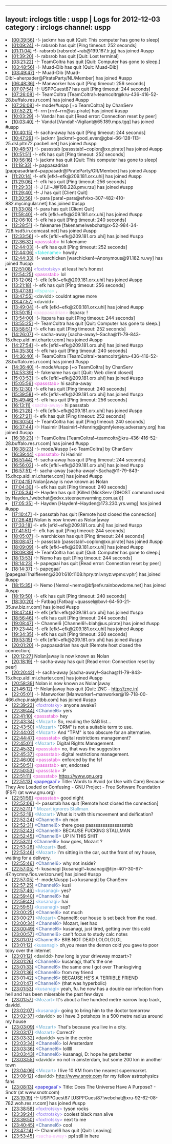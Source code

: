 
---
layout: irclogs
title : uspp | Logs for 2012-12-03
category : irclogs
channel: uspp
---
<li class="logitem"><a href="#00:39:56" name="00:39:56" class="time">[00:39:56]</a> -!- <span class="quit">jackmr</span> has quit [Quit: This computer has gone to sleep] </li>
<li class="logitem"><a href="#01:09:24" name="01:09:24" class="time">[01:09:24]</a> -!- <span class="quit">rabsrob</span> has quit [Ping timeout: 252 seconds] </li>
<li class="logitem"><a href="#01:11:04" name="01:11:04" class="time">[01:11:04]</a> -!- <span class="join">rabsrob</span> [rabsrob!~rab@199.167.tr.jg] has joined #uspp </li>
<li class="logitem"><a href="#01:39:20" name="01:39:20" class="time">[01:39:20]</a> -!- <span class="quit">rabsrob</span> has quit [Quit: Lost terminal] </li>
<li class="logitem"><a href="#03:21:22" name="03:21:22" class="time">[03:21:22]</a> -!- <span class="quit">TeamColtra</span> has quit [Quit: Computer has gone to sleep.] </li>
<li class="logitem"><a href="#03:48:56" name="03:48:56" class="time">[03:48:56]</a> -!- <span class="quit">Muad-Dib</span> has quit [Quit: Muad-Dib] </li>
<li class="logitem"><a href="#03:49:47" name="03:49:47" class="time">[03:49:47]</a> -!- <span class="join">Muad-Dib</span> [Muad-Dib!~aherpader@PirateParty/NL/Member] has joined #uspp </li>
<li class="logitem"><a href="#06:48:36" name="06:48:36" class="time">[06:48:36]</a> -!- <span class="quit">Manworker</span> has quit [Ping timeout: 256 seconds] </li>
<li class="logitem"><a href="#07:07:54" name="07:07:54" class="time">[07:07:54]</a> -!- <span class="quit">USPPGuest87</span> has quit [Ping timeout: 244 seconds] </li>
<li class="logitem"><a href="#07:26:08" name="07:26:08" class="time">[07:26:08]</a> -!- <span class="join">TeamColtra</span> [TeamColtra!~teamcoltr@kru-436-416-52-28.buffalo.res.rr.com] has joined #uspp </li>
<li class="logitem"><a href="#07:26:08" name="07:26:08" class="time">[07:26:08]</a> -!- mode/<span class="mode">#uspp</span> [+o TeamColtra] by ChanServ </li>
<li class="logitem"><a href="#07:52:21" name="07:52:21" class="time">[07:52:21]</a> -!- <span class="join">rrn</span> [rrn!~rrn@us.pirate] has joined #uspp </li>
<li class="logitem"><a href="#10:03:29" name="10:03:29" class="time">[10:03:29]</a> -!- <span class="quit">Vandal</span> has quit [Read error: Connection reset by peer] </li>
<li class="logitem"><a href="#10:03:40" name="10:03:40" class="time">[10:03:40]</a> -!- <span class="join">Vandal</span> [Vandal!~Vigilant@65.189.mps.tgq] has joined #uspp </li>
<li class="logitem"><a href="#10:40:15" name="10:40:15" class="time">[10:40:15]</a> -!- <span class="quit">sacha-away</span> has quit [Ping timeout: 244 seconds] </li>
<li class="logitem"><a href="#10:47:29" name="10:47:29" class="time">[10:47:29]</a> -!- <span class="join">jackmr</span> [jackmr!~good_even@gbai-66-128-113-25.dsl.pltn72.pacbell.net] has joined #uspp </li>
<li class="logitem"><a href="#10:48:57" name="10:48:57" class="time">[10:48:57]</a> -!- <span class="join">passstab</span> [passstab!~coplon@xx.pirate] has joined #uspp </li>
<li class="logitem"><a href="#10:51:51" name="10:51:51" class="time">[10:51:51]</a> -!- <span class="quit">efk</span> has quit [Ping timeout: 252 seconds] </li>
<li class="logitem"><a href="#10:56:16" name="10:56:16" class="time">[10:56:16]</a> -!- <span class="quit">jackmr</span> has quit [Quit: This computer has gone to sleep] </li>
<li class="logitem"><a href="#11:18:33" name="11:18:33" class="time">[11:18:33]</a> -!- <span class="join">pappasadrian</span> [pappasadrian!~pappasadr@PirateParty/GR/Member] has joined #uspp </li>
<li class="logitem"><a href="#11:20:14" name="11:20:14" class="time">[11:20:14]</a> -!- <span class="join">efk</span> [efk!~efk@209.181.orx.uhi] has joined #uspp </li>
<li class="logitem"><a href="#11:29:06" name="11:29:06" class="time">[11:29:06]</a> -!- <span class="quit">efk</span> has quit [Ping timeout: 256 seconds] </li>
<li class="logitem"><a href="#11:29:33" name="11:29:33" class="time">[11:29:33]</a> -!- <span class="join">J</span> [J!~J@198.228.pmv.rzu] has joined #uspp </li>
<li class="logitem"><a href="#11:29:40" name="11:29:40" class="time">[11:29:40]</a> -!- <span class="quit">J</span> has quit [Client Quit] </li>
<li class="logitem"><a href="#11:30:56" name="11:30:56" class="time">[11:30:56]</a> -!- <span class="join">para</span> [para!~para@efvixo-307-482-410-882.mycingular.net] has joined #uspp </li>
<li class="logitem"><a href="#11:33:08" name="11:33:08" class="time">[11:33:08]</a> -!- <span class="quit">para</span> has quit [Client Quit] </li>
<li class="logitem"><a href="#11:58:40" name="11:58:40" class="time">[11:58:40]</a> -!- <span class="join">efk</span> [efk!~efk@209.181.orx.uhi] has joined #uspp </li>
<li class="logitem"><a href="#12:06:10" name="12:06:10" class="time">[12:06:10]</a> -!- <span class="quit">efk</span> has quit [Ping timeout: 240 seconds] </li>
<li class="logitem"><a href="#12:28:51" name="12:28:51" class="time">[12:28:51]</a> -!- <span class="join">fakename</span> [fakename!webchat@x-52-984-34-728.hsd5.in.comcast.net] has joined #uspp </li>
<li class="logitem"><a href="#12:33:56" name="12:33:56" class="time">[12:33:56]</a> -!- <span class="join">efk</span> [efk!~efk@209.181.orx.uhi] has joined #uspp </li>
<li class="logitem"><a href="#12:36:32" name="12:36:32" class="time">[12:36:32]</a> <span class="person" style="color:#dc45d1">&lt;passstab&gt;</span> hi fakename  </li>
<li class="logitem"><a href="#12:44:03" name="12:44:03" class="time">[12:44:03]</a> -!- <span class="quit">efk</span> has quit [Ping timeout: 252 seconds] </li>
<li class="logitem"><a href="#12:44:06" name="12:44:06" class="time">[12:44:06]</a> <span class="person" style="color:#2fdfdf">&lt;fakename&gt;</span> howdy </li>
<li class="logitem"><a href="#12:44:33" name="12:44:33" class="time">[12:44:33]</a> -!- <span class="join">warchicken</span> [warchicken!~Anonymous@91.182.ru.wy] has joined #uspp </li>
<li class="logitem"><a href="#12:51:08" name="12:51:08" class="time">[12:51:08]</a> <span class="person" style="color:#8b6feb">&lt;foxtrotsky&gt;</span> at least he's honest </li>
<li class="logitem"><a href="#12:54:25" name="12:54:25" class="time">[12:54:25]</a> <span class="person" style="color:#dc45d1">&lt;passstab&gt;</span> lol </li>
<li class="logitem"><a href="#13:12:06" name="13:12:06" class="time">[13:12:06]</a> -!- <span class="join">efk</span> [efk!~efk@209.181.orx.uhi] has joined #uspp </li>
<li class="logitem"><a href="#13:21:18" name="13:21:18" class="time">[13:21:18]</a> -!- <span class="quit">efk</span> has quit [Ping timeout: 256 seconds] </li>
<li class="logitem"><a href="#13:47:39" name="13:47:39" class="time">[13:47:39]</a> <span class="person" style="color:#7deee6">&lt;itspara&gt;</span> . </li>
<li class="logitem"><a href="#13:47:55" name="13:47:55" class="time">[13:47:55]</a> <span class="person" style="color:#2d3f2f">&lt;davidd&gt;</span> couldnt agree more </li>
<li class="logitem"><a href="#13:47:57" name="13:47:57" class="time">[13:47:57]</a> <span class="person" style="color:#2d3f2f">&lt;davidd&gt;</span> . </li>
<li class="logitem"><a href="#13:49:04" name="13:49:04" class="time">[13:49:04]</a> -!- <span class="join">efk</span> [efk!~efk@209.181.orx.uhi] has joined #uspp </li>
<li class="logitem"><a href="#13:50:15" name="13:50:15" class="time">[13:50:15]</a> <span class="person" style="color:#e9bee5">&lt;pappasadrian&gt;</span> itspara: ! </li>
<li class="logitem"><a href="#13:54:00" name="13:54:00" class="time">[13:54:00]</a> -!- <span class="quit">itspara</span> has quit [Ping timeout: 244 seconds] </li>
<li class="logitem"><a href="#13:55:25" name="13:55:25" class="time">[13:55:25]</a> -!- <span class="quit">TeamColtra</span> has quit [Quit: Computer has gone to sleep.] </li>
<li class="logitem"><a href="#13:58:51" name="13:58:51" class="time">[13:58:51]</a> -!- <span class="quit">efk</span> has quit [Ping timeout: 252 seconds] </li>
<li class="logitem"><a href="#14:26:07" name="14:26:07" class="time">[14:26:07]</a> -!- <span class="join">sacha-away</span> [sacha-away!~Sacha@11-79-843-15.dhcp.aldl.mi.charter.com] has joined #uspp </li>
<li class="logitem"><a href="#14:27:54" name="14:27:54" class="time">[14:27:54]</a> -!- <span class="join">efk</span> [efk!~efk@209.181.orx.uhi] has joined #uspp </li>
<li class="logitem"><a href="#14:35:30" name="14:35:30" class="time">[14:35:30]</a> -!- <span class="quit">efk</span> has quit [Ping timeout: 240 seconds] </li>
<li class="logitem"><a href="#14:36:40" name="14:36:40" class="time">[14:36:40]</a> -!- <span class="join">TeamColtra</span> [TeamColtra!~teamcoltr@kru-436-416-52-28.buffalo.res.rr.com] has joined #uspp </li>
<li class="logitem"><a href="#14:36:40" name="14:36:40" class="time">[14:36:40]</a> -!- mode/<span class="mode">#uspp</span> [+o TeamColtra] by ChanServ </li>
<li class="logitem"><a href="#14:53:39" name="14:53:39" class="time">[14:53:39]</a> -!- <span class="quit">fakename</span> has quit [Quit: Web client closed] </li>
<li class="logitem"><a href="#15:03:53" name="15:03:53" class="time">[15:03:53]</a> -!- <span class="join">efk</span> [efk!~efk@209.181.orx.uhi] has joined #uspp </li>
<li class="logitem"><a href="#15:05:56" name="15:05:56" class="time">[15:05:56]</a> <span class="person" style="color:#dc45d1">&lt;passstab&gt;</span> hi sacha-away  </li>
<li class="logitem"><a href="#15:12:30" name="15:12:30" class="time">[15:12:30]</a> -!- <span class="quit">efk</span> has quit [Ping timeout: 240 seconds] </li>
<li class="logitem"><a href="#15:39:58" name="15:39:58" class="time">[15:39:58]</a> -!- <span class="join">efk</span> [efk!~efk@209.181.orx.uhi] has joined #uspp </li>
<li class="logitem"><a href="#15:49:46" name="15:49:46" class="time">[15:49:46]</a> -!- <span class="quit">efk</span> has quit [Ping timeout: 256 seconds] </li>
<li class="logitem"><a href="#16:13:11" name="16:13:11" class="time">[16:13:11]</a> <span class="person" style="color:#efb2f7">&lt;sacha-away&gt;</span> hi passstab </li>
<li class="logitem"><a href="#16:21:28" name="16:21:28" class="time">[16:21:28]</a> -!- <span class="join">efk</span> [efk!~efk@209.181.orx.uhi] has joined #uspp </li>
<li class="logitem"><a href="#16:27:21" name="16:27:21" class="time">[16:27:21]</a> -!- <span class="quit">efk</span> has quit [Ping timeout: 252 seconds] </li>
<li class="logitem"><a href="#16:30:50" name="16:30:50" class="time">[16:30:50]</a> -!- <span class="quit">TeamColtra</span> has quit [Ping timeout: 240 seconds] </li>
<li class="logitem"><a href="#16:37:44" name="16:37:44" class="time">[16:37:44]</a> -!- <span class="join">Hasimir</span> [Hasimir!~hfenring@qmfyleney.adversary.org] has joined #uspp </li>
<li class="logitem"><a href="#16:38:23" name="16:38:23" class="time">[16:38:23]</a> -!- <span class="join">TeamColtra</span> [TeamColtra!~teamcoltr@kru-436-416-52-28.buffalo.res.rr.com] has joined #uspp </li>
<li class="logitem"><a href="#16:38:23" name="16:38:23" class="time">[16:38:23]</a> -!- mode/<span class="mode">#uspp</span> [+o TeamColtra] by ChanServ </li>
<li class="logitem"><a href="#16:39:44" name="16:39:44" class="time">[16:39:44]</a> <span class="person" style="color:#dc45d1">&lt;passstab&gt;</span> hi Hasimir  </li>
<li class="logitem"><a href="#16:51:44" name="16:51:44" class="time">[16:51:44]</a> -!- <span class="quit">sacha-away</span> has quit [Ping timeout: 244 seconds] </li>
<li class="logitem"><a href="#16:56:02" name="16:56:02" class="time">[16:56:02]</a> -!- <span class="join">efk</span> [efk!~efk@209.181.orx.uhi] has joined #uspp </li>
<li class="logitem"><a href="#16:57:51" name="16:57:51" class="time">[16:57:51]</a> -!- <span class="join">sacha-away</span> [sacha-away!~Sacha@11-79-843-15.dhcp.aldl.mi.charter.com] has joined #uspp </li>
<li class="logitem"><a href="#17:04:15" name="17:04:15" class="time">[17:04:15]</a> <span class="nick">Nolan|away</span> is now known as <span class="nick">Nolan</span> </li>
<li class="logitem"><a href="#17:04:30" name="17:04:30" class="time">[17:04:30]</a> -!- <span class="quit">efk</span> has quit [Ping timeout: 240 seconds] </li>
<li class="logitem"><a href="#17:05:34" name="17:05:34" class="time">[17:05:34]</a> -!- <span class="quit">Hayden</span> has quit [Killed (NickServ (GHOST command used by Hayden_!webchat@xdvx.steensenvarming.com.au))] </li>
<li class="logitem"><a href="#17:05:35" name="17:05:35" class="time">[17:05:35]</a> -!- <span class="join">Hayden</span> [Hayden!~Hayden@173.230.yrs.wmg] has joined #uspp </li>
<li class="logitem"><a href="#17:10:47" name="17:10:47" class="time">[17:10:47]</a> -!- <span class="quit">passstab</span> has quit [Remote host closed the connection] </li>
<li class="logitem"><a href="#17:26:48" name="17:26:48" class="time">[17:26:48]</a> <span class="nick">Nolan</span> is now known as <span class="nick">Nolan|away</span> </li>
<li class="logitem"><a href="#17:33:18" name="17:33:18" class="time">[17:33:18]</a> -!- <span class="join">efk</span> [efk!~efk@209.181.orx.uhi] has joined #uspp </li>
<li class="logitem"><a href="#17:41:51" name="17:41:51" class="time">[17:41:51]</a> -!- <span class="quit">efk</span> has quit [Ping timeout: 244 seconds] </li>
<li class="logitem"><a href="#18:05:07" name="18:05:07" class="time">[18:05:07]</a> -!- <span class="quit">warchicken</span> has quit [Ping timeout: 244 seconds] </li>
<li class="logitem"><a href="#18:08:47" name="18:08:47" class="time">[18:08:47]</a> -!- <span class="join">passstab</span> [passstab!~coplon@xx.pirate] has joined #uspp </li>
<li class="logitem"><a href="#18:09:09" name="18:09:09" class="time">[18:09:09]</a> -!- <span class="join">efk</span> [efk!~efk@209.181.orx.uhi] has joined #uspp </li>
<li class="logitem"><a href="#18:09:39" name="18:09:39" class="time">[18:09:39]</a> -!- <span class="quit">TeamColtra</span> has quit [Quit: Computer has gone to sleep.] </li>
<li class="logitem"><a href="#18:13:53" name="18:13:53" class="time">[18:13:53]</a> -!- <span class="quit">Nemo</span> has quit [Ping timeout: 244 seconds] </li>
<li class="logitem"><a href="#18:14:23" name="18:14:23" class="time">[18:14:23]</a> -!- <span class="quit">papegaai</span> has quit [Read error: Connection reset by peer] </li>
<li class="logitem"><a href="#18:14:37" name="18:14:37" class="time">[18:14:37]</a> -!- <span class="join">papegaai`</span> [papegaai`!halfleven@2001:610:1108:hpry:tnl:vnyz:wpmx:vphr] has joined #uspp </li>
<li class="logitem"><a href="#18:15:35" name="18:15:35" class="time">[18:15:35]</a> -!- <span class="join">Nemo</span> [Nemo!~nemo@bfjsefv.rainbowdome.net] has joined #uspp </li>
<li class="logitem"><a href="#18:19:50" name="18:19:50" class="time">[18:19:50]</a> -!- <span class="quit">efk</span> has quit [Ping timeout: 240 seconds] </li>
<li class="logitem"><a href="#18:30:20" name="18:30:20" class="time">[18:30:20]</a> -!- <span class="join">Fatbag</span> [Fatbag!~quassel@bxvl-64-50-21-35.sw.biz.rr.com] has joined #uspp </li>
<li class="logitem"><a href="#18:47:48" name="18:47:48" class="time">[18:47:48]</a> -!- <span class="join">efk</span> [efk!~efk@209.181.orx.uhi] has joined #uspp </li>
<li class="logitem"><a href="#18:56:46" name="18:56:46" class="time">[18:56:46]</a> -!- <span class="quit">efk</span> has quit [Ping timeout: 244 seconds] </li>
<li class="logitem"><a href="#19:08:47" name="19:08:47" class="time">[19:08:47]</a> -!- <span class="join">Channel6</span> [Channel6!~blah@us.pirate] has joined #uspp </li>
<li class="logitem"><a href="#19:23:44" name="19:23:44" class="time">[19:23:44]</a> -!- <span class="join">efk</span> [efk!~efk@209.181.orx.uhi] has joined #uspp </li>
<li class="logitem"><a href="#19:34:35" name="19:34:35" class="time">[19:34:35]</a> -!- <span class="quit">efk</span> has quit [Ping timeout: 260 seconds] </li>
<li class="logitem"><a href="#19:53:15" name="19:53:15" class="time">[19:53:15]</a> -!- <span class="join">efk</span> [efk!~efk@209.181.orx.uhi] has joined #uspp </li>
<li class="logitem"><a href="#20:01:20" name="20:01:20" class="time">[20:01:20]</a> -!- <span class="quit">pappasadrian</span> has quit [Remote host closed the connection] </li>
<li class="logitem"><a href="#20:12:27" name="20:12:27" class="time">[20:12:27]</a> <span class="nick">Nolan|away</span> is now known as <span class="nick">Nolan</span> </li>
<li class="logitem"><a href="#20:18:19" name="20:18:19" class="time">[20:18:19]</a> -!- <span class="quit">sacha-away</span> has quit [Read error: Connection reset by peer] </li>
<li class="logitem"><a href="#20:20:42" name="20:20:42" class="time">[20:20:42]</a> -!- <span class="join">sacha-away</span> [sacha-away!~Sacha@11-79-843-15.dhcp.aldl.mi.charter.com] has joined #uspp </li>
<li class="logitem"><a href="#20:58:39" name="20:58:39" class="time">[20:58:39]</a> <span class="nick">Nolan</span> is now known as <span class="nick">Nolan|away</span> </li>
<li class="logitem"><a href="#21:46:12" name="21:46:12" class="time">[21:46:12]</a> -!- <span class="quit">Nolan|away</span> has quit [Quit: ZNC - <a href="http://znc.in]" target="_blank">http://znc.in]</a> </li>
<li class="logitem"><a href="#22:05:01" name="22:05:01" class="time">[22:05:01]</a> -!- <span class="join">Manworker</span> [Manworker!~manworker@19-718-00-466.dhcp.insightbb.com] has joined #uspp </li>
<li class="logitem"><a href="#22:39:23" name="22:39:23" class="time">[22:39:23]</a> <span class="person" style="color:#8b6feb">&lt;foxtrotsky&gt;</span> anyone awake? </li>
<li class="logitem"><a href="#22:39:44" name="22:39:44" class="time">[22:39:44]</a> <span class="person" style="color:#3d5ba0">&lt;Channel6&gt;</span> yers </li>
<li class="logitem"><a href="#22:41:10" name="22:41:10" class="time">[22:41:10]</a> <span class="person" style="color:#dc45d1">&lt;passstab&gt;</span> hey </li>
<li class="logitem"><a href="#22:43:34" name="22:43:34" class="time">[22:43:34]</a> <span class="person" style="color:#67a9cd">&lt;Mozart&gt;</span> So, reading the SAB list... </li>
<li class="logitem"><a href="#22:43:50" name="22:43:50" class="time">[22:43:50]</a> <span class="person" style="color:#67a9cd">&lt;Mozart&gt;</span> "DRM" is not a suitable term to use. </li>
<li class="logitem"><a href="#22:44:02" name="22:44:02" class="time">[22:44:02]</a> <span class="person" style="color:#67a9cd">&lt;Mozart&gt;</span> And "TPM" is too obscure for an alternative. </li>
<li class="logitem"><a href="#22:44:47" name="22:44:47" class="time">[22:44:47]</a> <span class="person" style="color:#dc45d1">&lt;passstab&gt;</span> digital restrictions management? </li>
<li class="logitem"><a href="#22:45:01" name="22:45:01" class="time">[22:45:01]</a> <span class="person" style="color:#67a9cd">&lt;Mozart&gt;</span> Digital Rights Management. </li>
<li class="logitem"><a href="#22:45:32" name="22:45:32" class="time">[22:45:32]</a> <span class="person" style="color:#dc45d1">&lt;passstab&gt;</span> no, that was the suggestion </li>
<li class="logitem"><a href="#22:45:37" name="22:45:37" class="time">[22:45:37]</a> <span class="person" style="color:#dc45d1">&lt;passstab&gt;</span> digital restrictions management. </li>
<li class="logitem"><a href="#22:46:00" name="22:46:00" class="time">[22:46:00]</a> <span class="person" style="color:#dc45d1">&lt;passstab&gt;</span> enforced by the fsf </li>
<li class="logitem"><a href="#22:50:51" name="22:50:51" class="time">[22:50:51]</a> <span class="person" style="color:#dc45d1">&lt;passstab&gt;</span> err, endorsed </li>
<li class="logitem"><a href="#22:50:53" name="22:50:53" class="time">[22:50:53]</a> <span class="person" style="color:#dc45d1">&lt;passstab&gt;</span> :P </li>
<li class="logitem"><a href="#22:51:11" name="22:51:11" class="time">[22:51:11]</a> <span class="person" style="color:#dc45d1">&lt;passstab&gt;</span> <a href="https://www.gnu.org/philosophy/words-to-avoid#DigitalRightsManagement" target="_blank">https://www.gnu.org</a> </li>
<li class="logitem"><a href="#22:51:13" name="22:51:13" class="time">[22:51:13]</a> <span class="person" style="color:#1514ce">&lt;papegaai`&gt;</span> Title: Words to Avoid (or Use with Care) Because They Are Loaded or Confusing - GNU Project - Free Software Foundation (FSF) (at www.gnu.org) </li>
<li class="logitem"><a href="#22:51:56" name="22:51:56" class="time">[22:51:56]</a> <span class="person" style="color:#dc45d1">&lt;passstab&gt;</span> good night </li>
<li class="logitem"><a href="#22:52:06" name="22:52:06" class="time">[22:52:06]</a> -!- <span class="quit">passstab</span> has quit [Remote host closed the connection] </li>
<li class="logitem"><a href="#22:52:11" name="22:52:11" class="time">[22:52:11]</a> <span class="person" style="color:#67a9cd">* Mozart ignores Stallman.</span> </li>
<li class="logitem"><a href="#22:52:19" name="22:52:19" class="time">[22:52:19]</a> <span class="person" style="color:#67a9cd">&lt;Mozart&gt;</span> What is it with this movement and deification? </li>
<li class="logitem"><a href="#22:52:24" name="22:52:24" class="time">[22:52:24]</a> <span class="person" style="color:#3d5ba0">&lt;Channel6&gt;</span> oh man </li>
<li class="logitem"><a href="#22:52:31" name="22:52:31" class="time">[22:52:31]</a> <span class="person" style="color:#3d5ba0">&lt;Channel6&gt;</span> there goes passssssssssssssstab </li>
<li class="logitem"><a href="#22:52:43" name="22:52:43" class="time">[22:52:43]</a> <span class="person" style="color:#3d5ba0">&lt;Channel6&gt;</span> BECAUSE FUCKING STALLMAN </li>
<li class="logitem"><a href="#22:52:45" name="22:52:45" class="time">[22:52:45]</a> <span class="person" style="color:#3d5ba0">&lt;Channel6&gt;</span> UP IN THIS SHIT </li>
<li class="logitem"><a href="#22:53:11" name="22:53:11" class="time">[22:53:11]</a> <span class="person" style="color:#3d5ba0">&lt;Channel6&gt;</span> how goes, Mozart ? </li>
<li class="logitem"><a href="#22:53:28" name="22:53:28" class="time">[22:53:28]</a> <span class="person" style="color:#67a9cd">&lt;Mozart&gt;</span> Bad. </li>
<li class="logitem"><a href="#22:53:46" name="22:53:46" class="time">[22:53:46]</a> <span class="person" style="color:#67a9cd">&lt;Mozart&gt;</span> I'm sitting in the car, out the front of my house, waiting for a delivery. </li>
<li class="logitem"><a href="#22:55:46" name="22:55:46" class="time">[22:55:46]</a> <span class="person" style="color:#3d5ba0">&lt;Channel6&gt;</span> why not inside? </li>
<li class="logitem"><a href="#22:57:05" name="22:57:05" class="time">[22:57:05]</a> -!- <span class="join">kusanagi</span> [kusanagi!~kusanagi@tijn-401-30-67-47.nycmny.fios.verizon.net] has joined #uspp </li>
<li class="logitem"><a href="#22:57:05" name="22:57:05" class="time">[22:57:05]</a> -!- mode/<span class="mode">#uspp</span> [+o kusanagi] by ChanServ </li>
<li class="logitem"><a href="#22:57:25" name="22:57:25" class="time">[22:57:25]</a> <span class="person" style="color:#3d5ba0">&lt;Channel6&gt;</span> kusi </li>
<li class="logitem"><a href="#22:57:46" name="22:57:46" class="time">[22:57:46]</a> <span class="person" style="color:#6aace3">&lt;kusanagi&gt;</span> yes? </li>
<li class="logitem"><a href="#22:59:40" name="22:59:40" class="time">[22:59:40]</a> <span class="person" style="color:#3d5ba0">&lt;Channel6&gt;</span> hai </li>
<li class="logitem"><a href="#22:59:42" name="22:59:42" class="time">[22:59:42]</a> <span class="person" style="color:#6aace3">&lt;kusanagi&gt;</span> hai </li>
<li class="logitem"><a href="#22:59:51" name="22:59:51" class="time">[22:59:51]</a> <span class="person" style="color:#6aace3">&lt;kusanagi&gt;</span> sup? </li>
<li class="logitem"><a href="#23:00:25" name="23:00:25" class="time">[23:00:25]</a> <span class="person" style="color:#3d5ba0">&lt;Channel6&gt;</span> not much </li>
<li class="logitem"><a href="#23:00:27" name="23:00:27" class="time">[23:00:27]</a> <span class="person" style="color:#67a9cd">&lt;Mozart&gt;</span> Channel6: our house is set back from the road. </li>
<li class="logitem"><a href="#23:00:34" name="23:00:34" class="time">[23:00:34]</a> <span class="person" style="color:#3d5ba0">&lt;Channel6&gt;</span> Mozart, leet hax </li>
<li class="logitem"><a href="#23:00:49" name="23:00:49" class="time">[23:00:49]</a> <span class="person" style="color:#3d5ba0">&lt;Channel6&gt;</span> kusanagi, just tired, getting over this cold </li>
<li class="logitem"><a href="#23:00:57" name="23:00:57" class="time">[23:00:57]</a> <span class="person" style="color:#3d5ba0">&lt;Channel6&gt;</span> can't focus to study calc notes </li>
<li class="logitem"><a href="#23:01:07" name="23:01:07" class="time">[23:01:07]</a> <span class="person" style="color:#3d5ba0">&lt;Channel6&gt;</span> BRB NOT DEAD LOLOLOLOL </li>
<li class="logitem"><a href="#23:01:12" name="23:01:12" class="time">[23:01:12]</a> <span class="person" style="color:#6aace3">&lt;kusanagi&gt;</span> oh,you mean the demon cold you gave to poor toby over the internet </li>
<li class="logitem"><a href="#23:01:12" name="23:01:12" class="time">[23:01:12]</a> <span class="person" style="color:#2d3f2f">&lt;davidd&gt;</span> how long is your driveway mozart&gt;? </li>
<li class="logitem"><a href="#23:01:26" name="23:01:26" class="time">[23:01:26]</a> <span class="person" style="color:#3d5ba0">&lt;Channel6&gt;</span> kusanagi, that's the one </li>
<li class="logitem"><a href="#23:01:33" name="23:01:33" class="time">[23:01:33]</a> <span class="person" style="color:#3d5ba0">&lt;Channel6&gt;</span> the same one I got over Thanksgiving </li>
<li class="logitem"><a href="#23:01:36" name="23:01:36" class="time">[23:01:36]</a> <span class="person" style="color:#3d5ba0">&lt;Channel6&gt;</span> from my friend </li>
<li class="logitem"><a href="#23:01:42" name="23:01:42" class="time">[23:01:42]</a> <span class="person" style="color:#3d5ba0">&lt;Channel6&gt;</span> BECAUSE HE'S A TERRIBLE FRIEND </li>
<li class="logitem"><a href="#23:01:47" name="23:01:47" class="time">[23:01:47]</a> <span class="person" style="color:#3d5ba0">&lt;Channel6&gt;</span> (that was hyperbolic) </li>
<li class="logitem"><a href="#23:01:53" name="23:01:53" class="time">[23:01:53]</a> <span class="person" style="color:#6aace3">&lt;kusanagi&gt;</span> yeah, fu. he now has a double ear infection from hell and has been miserable the past few days </li>
<li class="logitem"><a href="#23:01:57" name="23:01:57" class="time">[23:01:57]</a> <span class="person" style="color:#67a9cd">&lt;Mozart&gt;</span> It's about a five hundred metre narrow loop track, davidd. </li>
<li class="logitem"><a href="#23:02:07" name="23:02:07" class="time">[23:02:07]</a> <span class="person" style="color:#6aace3">&lt;kusanagi&gt;</span> going to bring him to the doctor tomorrow </li>
<li class="logitem"><a href="#23:02:37" name="23:02:37" class="time">[23:02:37]</a> <span class="person" style="color:#2d3f2f">&lt;davidd&gt;</span> so i have 3 potshops in a 500 metre radius around my house </li>
<li class="logitem"><a href="#23:03:09" name="23:03:09" class="time">[23:03:09]</a> <span class="person" style="color:#67a9cd">&lt;Mozart&gt;</span> That's because you live in a city. </li>
<li class="logitem"><a href="#23:03:17" name="23:03:17" class="time">[23:03:17]</a> <span class="person" style="color:#67a9cd">&lt;Mozart&gt;</span> Correct? </li>
<li class="logitem"><a href="#23:03:32" name="23:03:32" class="time">[23:03:32]</a> <span class="person" style="color:#2d3f2f">&lt;davidd&gt;</span> yes in the centre </li>
<li class="logitem"><a href="#23:03:34" name="23:03:34" class="time">[23:03:34]</a> <span class="person" style="color:#3d5ba0">&lt;Channel6&gt;</span> lol Amsterdam </li>
<li class="logitem"><a href="#23:03:36" name="23:03:36" class="time">[23:03:36]</a> <span class="person" style="color:#3d5ba0">&lt;Channel6&gt;</span> lolllll </li>
<li class="logitem"><a href="#23:03:43" name="23:03:43" class="time">[23:03:43]</a> <span class="person" style="color:#3d5ba0">&lt;Channel6&gt;</span> kusanagi, D: hope he gets better </li>
<li class="logitem"><a href="#23:03:55" name="23:03:55" class="time">[23:03:55]</a> <span class="person" style="color:#2d3f2f">&lt;davidd&gt;</span> no not in amsterdam, but some 200 km in another town </li>
<li class="logitem"><a href="#23:04:06" name="23:04:06" class="time">[23:04:06]</a> <span class="person" style="color:#67a9cd">&lt;Mozart&gt;</span> I live 10 KM from the nearest supermarket. </li>
<li class="logitem"><a href="#23:08:12" name="23:08:12" class="time">[23:08:12]</a> <span class="person" style="color:#2d3f2f">&lt;davidd&gt;</span> <a href="http://www.snotr.com/video/10287/Does_The_Universe_Have_A_Purpose" target="_blank">http://www.snotr.com</a> for my fellow astrophysics fans </li>
<li class="logitem"><a href="#23:08:13" name="23:08:13" class="time">[23:08:13]</a> <span class="person" style="color:#1514ce">&lt;papegaai`&gt;</span> Title: Does The Universe Have A Purpose? - Snotr (at www.snotr.com) </li>
<li class="logitem"><a href="#23:19:19" name="23:19:19" class="time">[23:19:19]</a> -!- <span class="join">USPPGuest87</span> [USPPGuest87!webchat@xru-92-62-08-782.woh.res.rr.com] has joined #uspp </li>
<li class="logitem"><a href="#23:38:58" name="23:38:58" class="time">[23:38:58]</a> <span class="person" style="color:#8b6feb">&lt;foxtrotsky&gt;</span> tyson rocks </li>
<li class="logitem"><a href="#23:39:24" name="23:39:24" class="time">[23:39:24]</a> <span class="person" style="color:#8b6feb">&lt;foxtrotsky&gt;</span> coolest black man alive </li>
<li class="logitem"><a href="#23:39:50" name="23:39:50" class="time">[23:39:50]</a> <span class="person" style="color:#8b6feb">&lt;foxtrotsky&gt;</span> next to me </li>
<li class="logitem"><a href="#23:40:45" name="23:40:45" class="time">[23:40:45]</a> <span class="person" style="color:#3d5ba0">&lt;Channel6&gt;</span> cool </li>
<li class="logitem"><a href="#23:47:14" name="23:47:14" class="time">[23:47:14]</a> -!- <span class="quit">Channel6</span> has quit [Quit: Leaving] </li>
<li class="logitem"><a href="#23:53:45" name="23:53:45" class="time">[23:53:45]</a> <span class="person" style="color:#efb2f7">&lt;sacha-away&gt;</span> ppl still in here </li>


